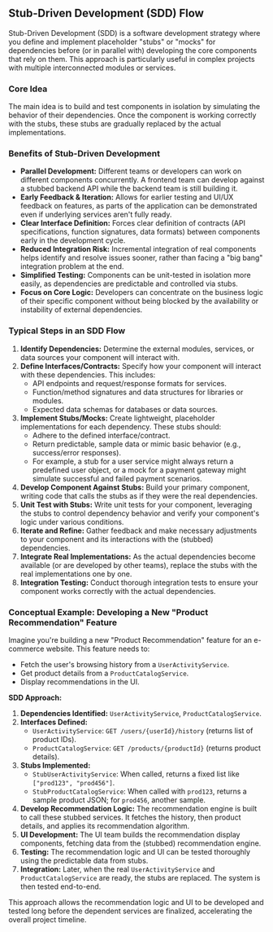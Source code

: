 ## Stub-Driven Development (SDD) Flow

Stub-Driven Development (SDD) is a software development strategy where you define and implement placeholder "stubs" or "mocks" for dependencies before (or in parallel with) developing the core components that rely on them. This approach is particularly useful in complex projects with multiple interconnected modules or services.

### Core Idea

The main idea is to build and test components in isolation by simulating the behavior of their dependencies. Once the component is working correctly with the stubs, these stubs are gradually replaced by the actual implementations.

### Benefits of Stub-Driven Development

*   **Parallel Development:** Different teams or developers can work on different components concurrently. A frontend team can develop against a stubbed backend API while the backend team is still building it.
*   **Early Feedback & Iteration:** Allows for earlier testing and UI/UX feedback on features, as parts of the application can be demonstrated even if underlying services aren't fully ready.
*   **Clear Interface Definition:** Forces clear definition of contracts (API specifications, function signatures, data formats) between components early in the development cycle.
*   **Reduced Integration Risk:** Incremental integration of real components helps identify and resolve issues sooner, rather than facing a "big bang" integration problem at the end.
*   **Simplified Testing:** Components can be unit-tested in isolation more easily, as dependencies are predictable and controlled via stubs.
*   **Focus on Core Logic:** Developers can concentrate on the business logic of their specific component without being blocked by the availability or instability of external dependencies.

### Typical Steps in an SDD Flow

1.  **Identify Dependencies:** Determine the external modules, services, or data sources your component will interact with.
2.  **Define Interfaces/Contracts:** Specify how your component will interact with these dependencies. This includes:
    *   API endpoints and request/response formats for services.
    *   Function/method signatures and data structures for libraries or modules.
    *   Expected data schemas for databases or data sources.
3.  **Implement Stubs/Mocks:** Create lightweight, placeholder implementations for each dependency. These stubs should:
    *   Adhere to the defined interface/contract.
    *   Return predictable, sample data or mimic basic behavior (e.g., success/error responses).
    *   For example, a stub for a user service might always return a predefined user object, or a mock for a payment gateway might simulate successful and failed payment scenarios.
4.  **Develop Component Against Stubs:** Build your primary component, writing code that calls the stubs as if they were the real dependencies.
5.  **Unit Test with Stubs:** Write unit tests for your component, leveraging the stubs to control dependency behavior and verify your component's logic under various conditions.
6.  **Iterate and Refine:** Gather feedback and make necessary adjustments to your component and its interactions with the (stubbed) dependencies.
7.  **Integrate Real Implementations:** As the actual dependencies become available (or are developed by other teams), replace the stubs with the real implementations one by one.
8.  **Integration Testing:** Conduct thorough integration tests to ensure your component works correctly with the actual dependencies.

### Conceptual Example: Developing a New "Product Recommendation" Feature

Imagine you're building a new "Product Recommendation" feature for an e-commerce website. This feature needs to:
*   Fetch the user's browsing history from a `UserActivityService`.
*   Get product details from a `ProductCatalogService`.
*   Display recommendations in the UI.

**SDD Approach:**

1.  **Dependencies Identified:** `UserActivityService`, `ProductCatalogService`.
2.  **Interfaces Defined:**
    *   `UserActivityService`: `GET /users/{userId}/history` (returns list of product IDs).
    *   `ProductCatalogService`: `GET /products/{productId}` (returns product details).
3.  **Stubs Implemented:**
    *   `StubUserActivityService`: When called, returns a fixed list like `["prod123", "prod456"]`.
    *   `StubProductCatalogService`: When called with `prod123`, returns a sample product JSON; for `prod456`, another sample.
4.  **Develop Recommendation Logic:** The recommendation engine is built to call these stubbed services. It fetches the history, then product details, and applies its recommendation algorithm.
5.  **UI Development:** The UI team builds the recommendation display components, fetching data from the (stubbed) recommendation engine.
6.  **Testing:** The recommendation logic and UI can be tested thoroughly using the predictable data from stubs.
7.  **Integration:** Later, when the real `UserActivityService` and `ProductCatalogService` are ready, the stubs are replaced. The system is then tested end-to-end.

This approach allows the recommendation logic and UI to be developed and tested long before the dependent services are finalized, accelerating the overall project timeline.
